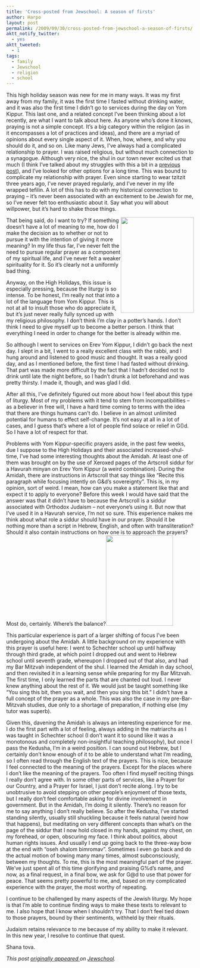 ```yaml
---
title: 'Cross-posted from Jewschool: A season of firsts'
author: Harpo
layout: post
permalink: /2009/09/30/cross-posted-from-jewschool-a-season-of-firsts/
aktt_notify_twitter:
  - yes
aktt_tweeted:
  - 1
tags:
  - family
  - Jewschool
  - religion
  - school
---
```

This high holiday season was new for me in many ways. It was my first away from my family, it was the first time I fasted without drinking water, and it was also the first time I didn&#8217;t go to services during the day on Yom Kippur. This last one, and a related concept I&#8217;ve been thinking about a lot recently, are what I want to talk about here. As anyone who&#8217;s done it knows, praying is not a simple concept. It&#8217;s a big category within the religion (as in it encompasses a lot of practices and ideas), and there are a myriad of opinions about every single aspect of it. When, how, where, and why you should do it, and so on. Like many Jews, I&#8217;ve always had a complicated relationship to prayer. I was raised religious, but without much connection to a synagogue. Although very nice, the shul in our town never excited us that much (I think I&#8217;ve talked about my struggles with this a bit in a <a href="http://jewschool.com/2009/09/06/17693/to-date-or-not-to-date/" target="_blank">previous post</a>), and I&#8217;ve looked for other options for a long time.<!--more--> This was bound to complicate my relationship with prayer. Even since starting to wear tzitzit three years ago, I&#8217;ve never prayed regularly, and I&#8217;ve never in my life wrapped tefilin. A lot of this has to do with my historical connection to praying – it&#8217;s never been associated with an excitement to be Jewish for me, so I&#8217;ve never felt too enthusiastic about it. Say what you will about willpower, but it&#8217;s hard to shake those things.

<div style="float:right;">
  <img src="http://api.ning.com/files/dPyjahyognTP6rMOgj1-05Qngjdq6n5G3t7SQnFdZi*Jb7dWgsuFB8SeY4jdcxQ6GeCssg43uqE6oHybAr*94fo85to5ra*w/RosietheTefillinWearerbiggermaybe.jpg" alt="" width="196" height="257" title="This is barely relevant, but I really felt like it needed to be seen."/>
</div>

That being said, do I want to try? If something doesn&#8217;t have a lot of meaning to me, how do I make the decision as to whether or not to pursue it with the intention of giving it more meaning? In my life thus far, I&#8217;ve never felt the need to pursue regular prayer as a component of my spiritual life, and I&#8217;ve never felt a weaker spirituality for it. So it&#8217;s clearly not a uniformly bad thing.

Anyway, on the High Holidays, this issue is especially pressing, because the liturgy is so intense. To be honest, I&#8217;m really not that into a lot of the language from Yom Kippur. This is not at all to insult those who do appreciate it, but it&#8217;s just never really fully synced up with my religious philosophy. I don&#8217;t think I&#8217;m clay in a potter&#8217;s hands. I don&#8217;t think I need to give myself up to become a better person. I think that everything I need in order to change for the better is already within me.

So although I went to services on Erev Yom Kippur, I didn&#8217;t go back the next day. I slept in a bit, I went to a really excellent class with the rabbi, and I hung around and listened to good music and thought. It was a really good day, and as I mentioned before, the first time I had fasted without drinking. That part was made more difficult by the fact that I hadn&#8217;t decided not to drink until late the night before, so I hadn&#8217;t drunk a lot beforehand and was pretty thirsty. I made it, though, and was glad I did.

After all this, I&#8217;ve definitely figured out more about how I feel about this type of liturgy. Most of my problems with it tend to stem from incompatibilities – as a believer in free will, I have a hard time coming to terms with the idea that there are things humans can&#8217;t do. I believe in an almost unlimited potential for humans to effect self-change. It&#8217;s not easy at all in a lot of cases, and I guess that&#8217;s where a lot of people find solace or relief in G()d. So I have a lot of respect for that.

Problems with Yom Kippur-specific prayers aside, in the past few weeks, due I suppose to the High Holidays and their associated increased-shul-time, I&#8217;ve had some interesting thoughts about the Amidah. At least one of them was brought on by the use of Xeroxed pages of the Artscroll siddur for a Havurah minyan on Erev Yom Kippur (a weird combination). During the Amidah, there are instructions in Artscroll that say things like &#8220;Recite this paragraph while focusing intently on G&d&#8217;s sovereignty&#8221;. This is, in my opinion, sort of weird. I mean, how can you make a statement like that and expect it to apply to everyone? Before this week I would have said that the answer was that it didn&#8217;t have to because the Artscroll is a siddur associated with Orthodox Judaism – not everyone&#8217;s using it. But now that I&#8217;ve used it in a Havurah service, I&#8217;m not so sure. This experience makes me think about what role a siddur should have in our prayer. Should it be nothing more than a script in Hebrew, English, and often with transliteration? Should it also contain instructions on how one is to approach the prayers? Most do, certainly. Where&#8217;s the balance?<img class="alignright" src="http://www.bargainjudaica.com/uploads/images_products/3545.jpg" alt="" width="180" height="243" />

This particular experience is part of a larger shifting of focus I&#8217;ve been undergoing about the Amidah. A little background on my experience with this prayer is useful here: I went to Schechter school up until halfway through third grade, at which point I dropped out and went to Hebrew school until seventh grade, whereupon I dropped out of that also, and had my Bar Mitzvah independent of the shul. I learned the Amidah in day school, and then revisited it in a learning sense while preparing for my Bar Mitzvah. The first time, I only learned the parts that are chanted out loud. I never knew anything about the rest of it. We would just be taught something like &#8220;You sing this bit, then you wait, and then you sing this bit.&#8221; I didn&#8217;t have a full concept of the prayer as a whole. This was also the case in my pre-Bar-Mitzvah studies, due only to a shortage of preparation, if nothing else (my tutor was superb).

Given this, davening the Amidah is always an interesting experience for me. I do the first part with a lot of feeling, always adding in the matriarchs as I was taught in Schechter school (I don&#8217;t want it to sound like it was a monotonous and completely non-insightful teaching philosophy), but once I pass the Kedusha, I&#8217;m in a weird position. I can sound out Hebrew, but I certainly don&#8217;t know enough of it to be able to understand what I&#8217;m reading, so I often read through the English text of the prayers. This is nice, because I feel connected to the meaning of the prayers. Except for the places where I don&#8217;t like the meaning of the prayers. Too often I find myself reciting things I really don&#8217;t agree with. In some other parts of services, like a Prayer for our Country, and a Prayer for Israel, I just don&#8217;t recite along. I try to be unobtrusive to avoid stepping on other people&#8217;s enjoyment of those texts, but I really don&#8217;t feel comfortable asking for divine involvement in government. But in the Amidah, I&#8217;m doing it silently. There&#8217;s no reason for me to say anything I don&#8217;t really believe. So after the Kedusha, I&#8217;ve started standing silently, usually still shuckling because it feels natural (weird how that happens), but meditating on very different concepts than what&#8217;s on the page of the siddur that I now hold closed in my hands, against my chest, on my forehead, or open, obscuring my face. I think about politics, about human rights issues. And usually I end up going back to the three-way bow at the end with &#8220;oseh shalom bimromav&#8221;. Sometimes I even go back and do the actual motion of bowing many many times, almost subconsciously, between my thoughts. To me, this is the most meaningful part of the prayer. We&#8217;ve just spent all of this time glorifying and praising G%d&#8217;s name, and now, as a final request, in a final bow, we ask for G@d to use that power for peace. That seems pretty powerful to me, and, based on my complicated experience with the prayer, the most worthy of repeating.

I continue to be challenged by many aspects of the Jewish liturgy. My hope is that I&#8217;m able to continue finding ways to make these texts to relevant to me. I also hope that I know when I shouldn&#8217;t try. That I don&#8217;t feel tied down to those prayers, bound by their sentiments, withheld by their rituals.

Judaism retains relevance to me because of my ability to make it relevant. In this new year, I resolve to continue that quest.

Shana tova.

*This post <a href="http://jewschool.com/2009/09/30/18101/a-season-of-firsts/" target="_blank">originally appeared </a>on <a href="http://jewschool.com" target="_blank">Jewschool</a>.*